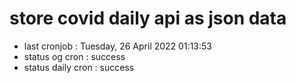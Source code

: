 # store covid daily api as json data

- last cronjob : Tuesday, 26 April 2022 01:13:53
- status og cron : success
- status daily cron : success
      
      